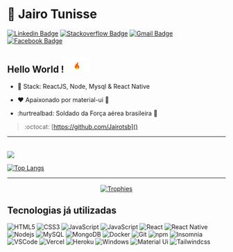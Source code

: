 # :cop: Jairo Tunisse

[![Linkedin Badge](https://img.shields.io/badge/-LinkedIn-blue?style=for-the-badge&logo=Linkedin&logoColor=white&link=https://www.linkedin.com/in/jairotsb/)](https://www.linkedin.com/in/jairotsb/)
[![Stackoverflow Badge](https://img.shields.io/badge/-Stackoverflow-4CA143?style=for-the-badge&logo=Stackoverflow&logoColor=white&link=https://https://pt.stackoverflow.com/users/242850/jairo-arcy)](https://pt.stackoverflow.com/users/242850/jairo-arcy)
[![Gmail Badge](https://img.shields.io/badge/-Gmail-c14438?style=for-the-badge&logo=Gmail&logoColor=white&link=mailto:jairo10arcy@gmail.com)](mailto:jairo10arcy@gmail.com)
[![Facebook Badge](https://img.shields.io/badge/-Facebook-indigo?style=for-the-badge&logo=Facebook&logoColor=white&link=https://https://www.facebook.com/jairo.arcy.54)](https://www.facebook.com/jairo.arcy.54)

## Hello World !<img src="assets/fire.gif" width="60px">



- :sparkling_heart: Stack: ReactJS, Node, Mysql & React Native

- :heart: Apaixonado por material-ui :purple_heart:

- :hurtrealbad: Soldado da Força aérea brasileira :muscle: 

> :octocat: [https://github.com/Jairotsb]()

---

  <br>
  
  <a align="left"  href="https://github.com/anuraghazra/github-readme-stats">
    <img align="center" src="https://github-readme-stats.vercel.app/api?username=Jairotsb&show_icons=true&count_private=true&theme=midnight-purple&hide=issues" />
  </a>

  [![Top Langs](https://github-readme-stats.vercel.app/api/top-langs/?username=Jairotsb&layout=compact)](https://github.com/Jairotsb/M.A.R.Y/)

  
---
  
  <p align="center">
    <a href="https://github.com/ryo-ma/github-profile-trophy" align="center">
      <img align="center" src="https://github-profile-trophy.vercel.app/?theme=dracula&margin-w=8&column=6&username=Jairotsb" alt="Trophies" />
    </a>
  </p>



  

 ## Tecnologias já utilizadas

  ![HTML5](https://img.shields.io/badge/-HTML5-E34F26?style=flat-square&logo=html5&logoColor=white)
  ![CSS3](https://img.shields.io/badge/-CSS3-549FDE?style=flat-square&logo=css3&logoColor=white)
  ![JavaScript](https://img.shields.io/badge/-JavaScript-F7B93E?style=flat-square&logo=javascript&logoColor=fff)
  ![JavaScript](https://img.shields.io/badge/-php-1a237e?style=flat-square&logo=php&logoColor=fff)
  ![React](https://img.shields.io/badge/-React.js-45b8d8?style=flat-square&logo=react&logoColor=white)
  ![React Native](https://img.shields.io/badge/-React%20Native-45b8d8?style=flat-square&logo=react&logoColor=white)
  ![Nodejs](https://img.shields.io/badge/-Node.js-43853d?style=flat-square&logo=Node.js&logoColor=white)
  ![MySQL](https://img.shields.io/badge/-MySQL-00758F?style=flat-square&logo=mysql&logoColor=white)
  ![MongoDB](https://img.shields.io/badge/-MongoDB-13aa52?style=flat-square&logo=mongodb&logoColor=white)
  ![Docker](https://img.shields.io/badge/-Docker-46a2f1?style=flat-square&logo=docker&logoColor=white)
  ![Git](https://img.shields.io/badge/-Git-F05032?style=flat-square&logo=git&logoColor=white)
  ![npm](https://img.shields.io/badge/-NPM-CB3837?style=flat-square&logo=npm&logoColor=white)
  ![Insomnia](https://img.shields.io/badge/-Insomnia-5849BE?style=flat-square&logo=insomnia&logoColor=white)
  ![VSCode](https://img.shields.io/badge/-VSCode-0085D1?style=flat-square&logo=visual-studio-code&logoColor=white)
  ![Vercel](https://img.shields.io/badge/-Vercel-000?style=flat-square&logo=vercel&logoColor=white)
  ![Heroku](https://img.shields.io/badge/-Heroku-430098?style=flat-square&logo=heroku&logoColor=white)
  ![Windows](https://img.shields.io/badge/-Windows-00ADEF?style=flat-square&logo=windows&logoColor=white)
  ![Material Ui](https://img.shields.io/badge/-Material%20UI-blue?style=flat-square&logo=materialui&logoColor=indigo)
  ![Tailwindcss](https://img.shields.io/badge/-Tailwind-cyan?style=flat-square&logo=tailwindcss&logoColor=blue)

